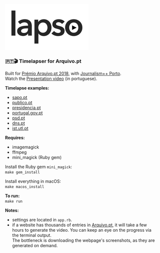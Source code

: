 ![](lapso_logo.png)  
### 🇵🇹🎬 Timelapser for Arquivo.pt

Built for [Prémio Arquivo.pt 2018](http://sobre.arquivo.pt/pt/colabore/candidatura-aos-premios-arquivo-pt-2018/), with [Journalism++ Porto](http://jplusplus.org/en/).  
Watch the [Presentation video](https://youtu.be/45GLf49cI6w) (in portuguese).  

**Timelapse examples:**
- [sapo.pt](https://youtu.be/CR7ZyXg0Nr4)
- [publico.pt](https://youtu.be/hrva9ieJMSE)
- [presidencia.pt](https://youtu.be/NrsCsWwzeAc)
- [portugal.gov.pt](https://youtu.be/ARKPhSnN588)
- [psd.pt](https://youtu.be/3pgul52EFSE)
- [dns.pt](https://youtu.be/UPay7KM9YeQ)
- [ist.utl.pt](https://youtu.be/-lngjRoECL4)

**Requires:**
- imagemagick
- ffmpeg  
- mini_magick (Ruby gem)

Install the Ruby gem ``mini_magick``:  
``make gem_install``

Install everything in macOS:  
``make macos_install``

**To run:**  
``make run``

**Notes:**  
- settings are located in ``app.rb``.  
- if a website has thousands of entries in [Arquivo.pt](https://arquivo.pt), it will take a few hours to generate the video. You can keep an eye on the progress via the terminal output.  
The bottleneck is downloading the webpage's screenshots, as they are generated on demand.